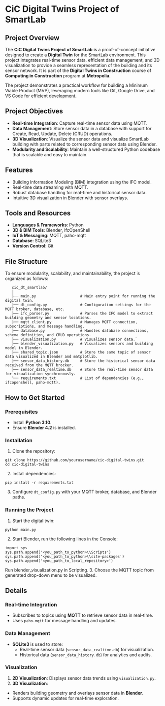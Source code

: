 # **CiC Digital Twins Project of SmartLab**

## **Project Overview**

The **CiC Digital Twins Project of SmartLab** is a proof-of-concept initiative designed to create a **Digital Twin** for the SmartLab environment. This project integrates real-time sensor data, efficient data management, and 3D visualization to provide a seamless representation of the building and its sensor network. It is part of the **Digital Twins in Construction** course of **Computing in Construction** program at **Metropolia**.

The project demonstrates a practical workflow for building a Minimum Viable Product (MVP), leveraging modern tools like Git, Google Drive, and VS Code for efficient development.

## **Project Objectives**

* **Real-time Integration**: Capture real-time sensor data using MQTT.  
* **Data Management**: Store sensor data in a database with support for Create, Read, Update, Delete (CRUD) operations. 
* **3D Visualization**: Visualize the sensor data and visualize SmartLab building with parts related to corresponding sensor data using Blender.  
* **Modularity and Scalability**: Maintain a well-structured Python codebase that is scalable and easy to maintain.

## **Features**
* Building Information Modeling (BIM) integration using the IFC model.
* Real-time data streaming with MQTT.
* Robust database handling for real-time and historical sensor data.
* Intuitive 3D visualization in Blender with sensor overlays.

## **Tools and Resources**

* **Languages & Frameworks**: Python
* **3D & BIM Tools**: Blender, IfcOpenShell
* **IoT & Messaging**: MQTT, paho-mqtt
* **Database**: SQLite3
* **Version Control**: Git

## **File Structure**

To ensure modularity, scalability, and maintainability, the project is organized as follows:
```
   cic_dt_smartlab/  
   │ 
   ├── main.py                    # Main entry point for running the digital twin.  
   ├── dt_config.py               # Configuration settings for the MQTT broker, database, etc.  
   ├── ifc_parser.py              # Parses the IFC model to extract building geometry and sensor locations.  
   ├── mqtt_client.py             # Manages MQTT connection, subscriptions, and message handling.  
   ├── database.py                # Handles database connections, schema definition, and CRUD operations.  
   ├── visualization.py           # Visualizes sensor data.`  
   ├── blender_visualization.py   # Visualizes sensors and building model in Blender.        
   ├── shared_topic.json          # Store the same topic of sensor data visualized in Blender and matplotlib.  
   ├── sensor_data_history.db     # Store the historical sensor data received from the MQTT brocker.   
   ├── sensor_data_realtime.db    # Store the real-time sensor data for visualization synchronously.   
   └── requirements.txt           # List of dependencies (e.g., ifcopenshell, paho-mqtt).
  ```


## **How to Get Started**

### **Prerequisites**

  * Install **Python 3.10**.  
  * Ensure **Blender 4.2** is installed.

### **Installation**

1. Clone the repository:
  ```
  git clone https://github.com/yourusername/cic-digital-twins.git  
  cd cic-digital-twins
  ```
2. Install dependencies:
  ```
  pip install -r requirements.txt  
  ```
3. Configure `dt_config.py` with your MQTT broker, database, and Blender paths.

### **Running the Project**

1. Start the digital twin:
  ```
  python main.py  
  ```
2. Start Blender, run the following lines in the Console:
  ```
  import sys
  sys.path.append('<you_path_to_python>\\Scripts')
  sys.path.append('<you_path_to_python>\\site-packages')
  sys.path.append('<you_path_to_local_repository>')  
  ```
  Run blender_visualization.py in Scripting.
3. Choose the MQTT topic from generated drop-down menu to be visualized.

## **Details**

### **Real-time Integration**
* Subscribes to topics using **MQTT** to retrieve sensor data in real-time.
* Uses `paho-mqtt` for message handling and updates.

### **Data Management**
* **SQLite3** is used to store:
  * Real-time sensor data (`sensor_data_realtime.db`) for visualization.
  * Historical data (`sensor_data_history.db`) for analytics and audits.

### **Visualization**
1. **2D Visualization**: Displays sensor data trends using `visualization.py`.
2. **3D Visualization**:
  * Renders building geometry and overlays sensor data in **Blender**.
  * Supports dynamic updates for real-time exploration.